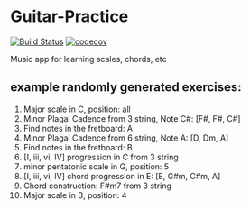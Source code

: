 # Guitar-Practice

[![Build Status](https://travis-ci.com/sonorati/guitar-practice.svg?branch=master)](https://travis-ci.com/sonorati/guitar-practice)
[![codecov](https://codecov.io/gh/sonorati/guitar-practice/branch/master/graph/badge.svg)](https://codecov.io/gh/sonorati/guitar-practice)

Music app for learning scales, chords, etc

## example randomly generated exercises:

1. Major scale in C, position: all
2. Minor Plagal Cadence from 3 string,  Note C#: [F#, F#, C#]
3. Find notes in the fretboard: A
4. Minor Plagal Cadence from 6 string,  Note A: [D, Dm, A]
5. Find notes in the fretboard: B
6. [I, iii, vi, IV] progression in C from 3 string
7. minor pentatonic scale in G, position: 5
8. [I, iii, vi, IV] chord progression in E: [E, G#m, C#m, A]
9. Chord construction: F#m7 from 3 string
10. Major scale in B, position: 4